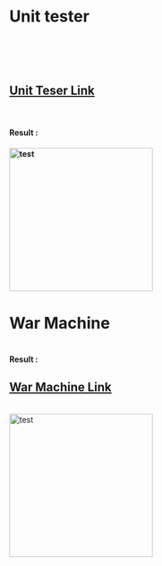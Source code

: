 <h1>Unit tester <h1>
</br>
<h2><a  href = "https://github.com/alelievr/libft-unit-test"> Unit Teser Link</a> </h2>
</br>
<h4>Result :  <h4>
<img src = "https://github.com/bennamrouche/1337-libft/blob/master/test%20/unite%20tester.png" alt= "test" width = "256px" heigth = "512px" />
</br>
<h1>War Machine<h1>

<h4>Result :  <h4>
<h2><a href="https://github.com/0x050f/libft-war-machine">War Machine Link</a></h2>
</br>
<img src = "https://github.com/bennamrouche/1337-libft/blob/master/test%20/war%20machine%20tester.png" alt= "test" width = "256px" heigth = "512px" />
